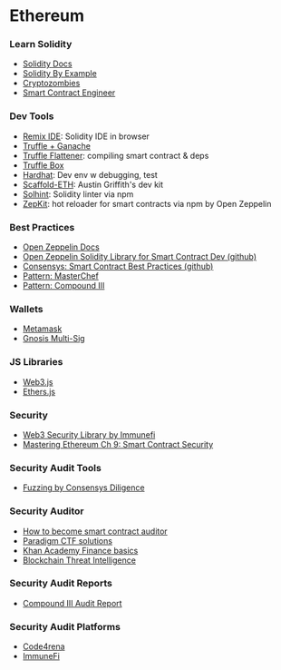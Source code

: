 # Ethereum

### Learn Solidity
- [Solidity Docs](https://docs.soliditylang.org/)
- [Solidity By Example](https://solidity-by-example.org/)
- [Cryptozombies](https://cryptozombies.io/)
- [Smart Contract Engineer](https://www.smartcontract.engineer/)

### Dev Tools
- [Remix IDE](https://remix.ethereum.org/): Solidity IDE in browser
- [Truffle + Ganache](truffle-ganache.md)
- [Truffle Flattener](truffle-ganache.md): compiling smart contract & deps
- [Truffle Box](https://truffle-box.github.io/)
- [Hardhat](https://hardhat.org/): Dev env w debugging, test
- [Scaffold-ETH](https://github.com/scaffold-eth/scaffold-eth): Austin Griffith's dev kit
- [Solhint](https://github.com/protofire/solhint): Solidity linter via npm
- [ZepKit](https://npm.io/search/keyword:zepkit): hot reloader for smart contracts via npm by Open Zeppelin

### Best Practices
- [Open Zeppelin Docs](https://docs.openzeppelin.com/contracts/5.x/)
- [Open Zeppelin Solidity Library for Smart Contract Dev (github)](https://github.com/OpenZeppelin/openzeppelin-solidity/)
- [Consensys: Smart Contract Best Practices (github)](https://github.com/ConsenSys/smart-contract-best-practices)
- [Pattern: MasterChef](https://github.com/sushiswap/sushiswap/blob/271458b558afa6fdfd3e46b8eef5ee6618b60f9d/contracts/MasterChef.sol)
- [Pattern: Compound III](https://docs.compound.finance/#protocol-contracts)

### Wallets
- [Metamask](https://metamask.io)
- [Gnosis Multi-Sig](https://gnosis-safe.io/)

### JS Libraries
- [Web3.js](https://web3js.readthedocs.io/)
- [Ethers.js](https://docs.ethers.io/)

### Security
- [Web3 Security Library by Immunefi](https://github.com/immunefi-team/Web3-Security-Library)
- [Mastering Ethereum Ch 9: Smart Contract Security](https://github.com/ethereumbook/ethereumbook/blob/develop/09smart-contracts-security.asciidoc)

### Security Audit Tools
- [Fuzzing by Consensys Diligence](https://consensys.net/diligence/fuzzing/)

### Security Auditor
- [How to become smart contract auditor](https://cmichel.io/how-to-become-a-smart-contract-auditor/)
- [Paradigm CTF solutions](https://cmichel.io/paradigm-ctf-2021-solutions/)
- [Khan Academy Finance basics](https://www.khanacademy.org/economics-finance-domain/core-finance/derivative-securities)
- [Blockchain Threat Intelligence](https://newsletter.blockthreat.io/)

### Security Audit Reports
- [Compound III Audit Report](https://blog.openzeppelin.com/compound-iii-audit)

### Security Audit Platforms
- [Code4rena](https://code4rena.com/leaderboard?timeframe=All%20time)
- [ImmuneFi](https://immunefi.com/leaderboard/)
